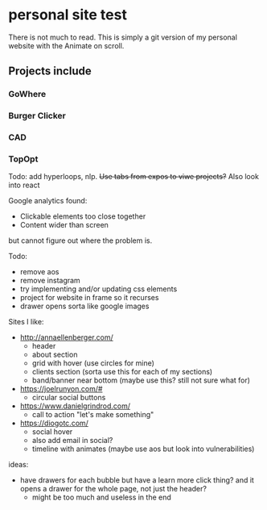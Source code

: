 # personal site test

There is not much to read. This is simply a git version of my personal website with the Animate on scroll.

## Projects include
### GoWhere
### Burger Clicker
### CAD
### TopOpt


Todo: 
add hyperloops, nlp. ~~Use tabs from expos to viwe projects?~~
Also look into react

Google analytics found: 
- Clickable elements too close together
- Content wider than screen

but cannot figure out where the problem is. 

Todo:
- remove aos
- remove instagram
- try implementing and/or updating css elements
- project for website in frame so it recurses
- drawer opens sorta like google images

Sites I like:
- http://annaellenberger.com/
  - header
  - about section
  - grid with hover (use circles for mine)
  - clients section (sorta use this for each of my sections)
  - band/banner near bottom (maybe use this? still not sure what for)
- https://joelrunyon.com/#
  - circular social buttons
- https://www.danielgrindrod.com/
  - call to action "let's make something"
- https://diogotc.com/
  - social hover
  - also add email in social?
  - timeline with animates (maybe use aos but look into vulnerabilities)
  
ideas:
- have drawers for each bubble but have a learn more click thing? and it opens a drawer for the whole page, not just the header?
  - might be too much and useless in the end
